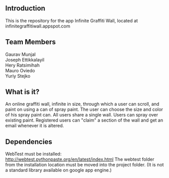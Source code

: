 Introduction
------------

This is the repository for the app Infinite Graffiti Wall, located at infinitegraffitiwall.appspot.com

Team Members
------------
Gaurav Munjal  
Joseph Ettikkalayil  
Hery Ratsimihah  
Mauro Oviedo  
Yuriy Stejko  

What is it?
-----------

An online graffiti wall, infinite in size, through which a user can scroll, and paint on using a can of spray paint. The user can choose the size and color of his spray paint can. All users share a single wall. Users can spray over existing paint. Registered users can "claim" a section of the wall and get an email whenever it is altered.  

Dependencies
------------
WebTest must be installed: http://webtest.pythonpaste.org/en/latest/index.html
The webtest folder from the installation location must be moved into the project folder. (It is not a standard library available on google app engine.)